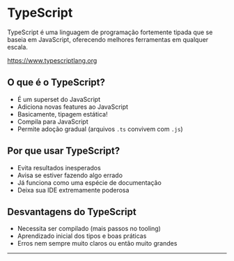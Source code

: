 # TypeScript

TypeScript é uma linguagem de programação fortemente tipada que se baseia em JavaScript, oferecendo melhores ferramentas em qualquer escala.

https://www.typescriptlang.org

## O que é o TypeScript?

- É um superset do JavaScript
- Adiciona novas features ao JavaScript
- Basicamente, tipagem estática!
- Compila para JavaScript
- Permite adoção gradual (arquivos `.ts` convivem com `.js`)

## Por que usar TypeScript?

- Evita resultados inesperados
- Avisa se estiver fazendo algo errado
- Já funciona como uma espécie de documentação
- Deixa sua IDE extremamente poderosa

## Desvantagens do TypeScript

- Necessita ser compilado (mais passos no tooling)
- Aprendizado inicial dos tipos e boas práticas
- Erros nem sempre muito claros ou então muito grandes

---
